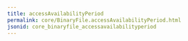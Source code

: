 ```yaml
---
title: accessAvailabilityPeriod
permalink: core/BinaryFile.accessAvailabilityPeriod.html
jsonid: core_binaryfile_accessavailabilityperiod
---
```

